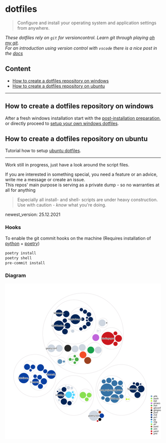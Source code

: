 # dotfiles

> Configure and install your operating system and application settings from anywhere.

*These dotfiles rely on `git` for versioncontrol. Learn git through playing [oh my git](https://ohmygit.org/).*  
*For an introduction using version control with `vscode` there is a nice post in the [docs](https://code.visualstudio.com/docs/editor/versioncontrol)*  

## Content

- [How to create a dotfiles repository on windows](#how-to-create-a-dotfiles-repository-on-windows)
- [How to create a dotfiles repository on ubuntu](#how-to-create-a-dotfiles-repository-on-ubuntu)

---

## How to create a dotfiles repository on windows

After a fresh windows installation start with the [post-installation preparation](tutorials/windows/1-post-installation-windows10.md),
 or directly proceed to [setup your own windows dotfiles](tutorials/windows/2-how-to-windows-dotfiles.md).

## How to create a dotfiles repository on ubuntu

Tutorial how to setup [ubuntu dotfiles](tutorials/ubuntu/1-how-to-ubuntu-dotfiles.md).

---

Work still in progress, just have a look around the script files.  

If you are interested in something special, you need a feature or an advice, write me a message or create an issue.  
This repos' main purpose is serving as a private dump - so no warranties at all for anything  

> Especially all install- and shell- scripts are under heavy construction. Use with caution - *know* what you're doing.
  
newest_version: 25.12.2021


### Hooks

To enable the git commit hooks on the machine (Requires installation of [python](tutorials/python/pyenv-on-windows.md) + [poetry](tutorials/python/poetry-on-windows.md))

    poetry install
    poetry shell
    pre-commit install


### Diagram

![Visualization of the codebase](./dotfiles-visualized-diagram.svg)
